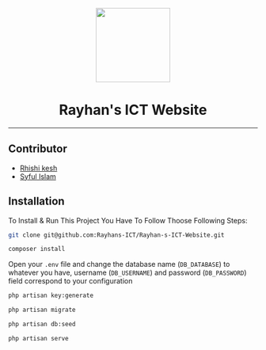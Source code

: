 <p align="center">
    <a href="https://rayhansict.com/" target="_blank">
        <img src="https://rayhansict.com/wp-content/uploads/2020/08/logo.png" width="150px">
    </a>
    <h1 align="center">Rayhan's ICT Website</h1>
</p>

---

## Contributor

-   <a href="https://github.com/rhishi-kesh" target="_blank">Rhishi kesh</a>
-   <a href="https://github.com/syful2021" target="_blank">Syful Islam</a>

## Installation

To Install & Run This Project You Have To Follow Thoose Following Steps:

```sh
git clone git@github.com:Rayhans-ICT/Rayhan-s-ICT-Website.git
```

```sh
composer install
```

Open your `.env` file and change the database name (`DB_DATABASE`) to whatever you have, username (`DB_USERNAME`) and password (`DB_PASSWORD`) field correspond to your configuration

```sh
php artisan key:generate
```

```sh
php artisan migrate
```

```sh
php artisan db:seed
```

```sh
php artisan serve
```
